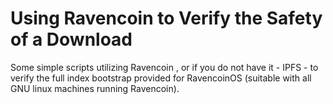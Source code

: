 # Using Ravencoin to Verify the Safety of a Download

Some simple scripts utilizing Ravencoin , or if you do not have it - IPFS - to verify the full index bootstrap provided for RavencoinOS (suitable with all GNU linux machines running Ravencoin).

